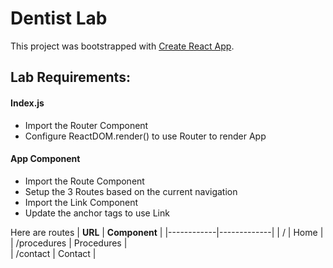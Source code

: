# Dentist Lab

This project was bootstrapped with [Create React App](https://github.com/facebook/create-react-app).

## Lab Requirements:

#### Index.js
- Import the Router Component 
- Configure ReactDOM.render() to use Router to render App

#### App Component
- Import the Route Component
- Setup the 3 Routes based on the current navigation
- Import the Link Component
- Update the anchor tags to use Link 

Here are routes
| **URL** | **Component** | 
|------------|-------------|
| /         | Home       |  
| /procedures         | Procedures       |   
| /contact         | Contact       |    


